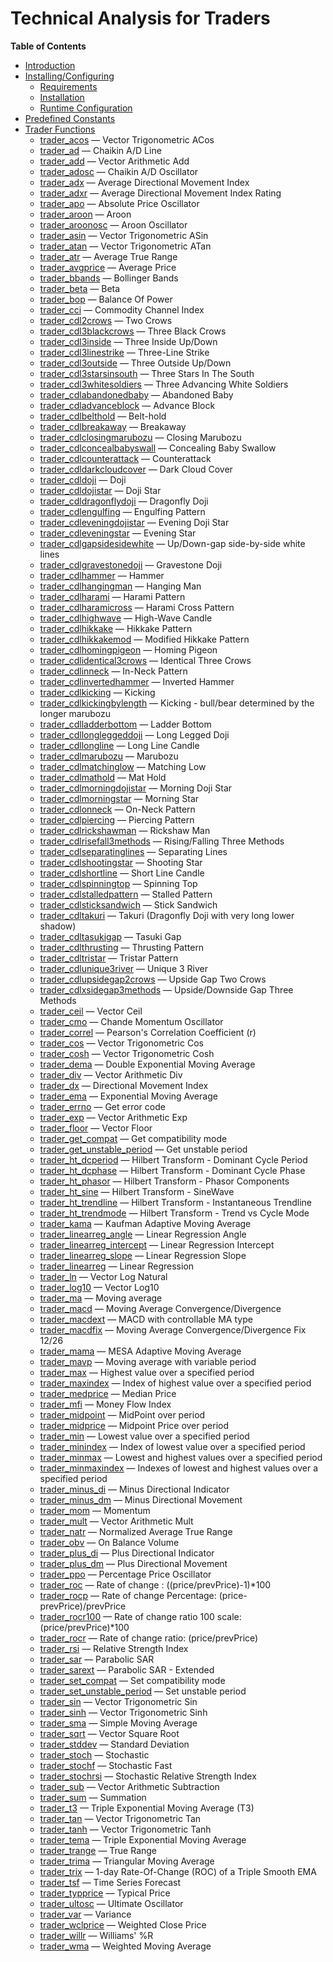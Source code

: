Technical Analysis for Traders
==============================

**Table of Contents**

-   [Introduction](/intro/trader.html)
-   [Installing/Configuring](/trader/setup.html)
    -   [Requirements](/trader/setup.html#Requirements)
    -   [Installation](/trader/setup.html#Installation)
    -   [Runtime
        Configuration](/trader/setup.html#Runtime%20Configuration)
-   [Predefined Constants](/trader/constants.html)
-   [Trader Functions](/ref/trader.html)
    -   [trader\_acos](/ref/trader.html#trader_acos) — Vector
        Trigonometric ACos
    -   [trader\_ad](/ref/trader.html#trader_ad) — Chaikin A/D Line
    -   [trader\_add](/ref/trader.html#trader_add) — Vector Arithmetic
        Add
    -   [trader\_adosc](/ref/trader.html#trader_adosc) — Chaikin A/D
        Oscillator
    -   [trader\_adx](/ref/trader.html#trader_adx) — Average Directional
        Movement Index
    -   [trader\_adxr](/ref/trader.html#trader_adxr) — Average
        Directional Movement Index Rating
    -   [trader\_apo](/ref/trader.html#trader_apo) — Absolute Price
        Oscillator
    -   [trader\_aroon](/ref/trader.html#trader_aroon) — Aroon
    -   [trader\_aroonosc](/ref/trader.html#trader_aroonosc) — Aroon
        Oscillator
    -   [trader\_asin](/ref/trader.html#trader_asin) — Vector
        Trigonometric ASin
    -   [trader\_atan](/ref/trader.html#trader_atan) — Vector
        Trigonometric ATan
    -   [trader\_atr](/ref/trader.html#trader_atr) — Average True Range
    -   [trader\_avgprice](/ref/trader.html#trader_avgprice) — Average
        Price
    -   [trader\_bbands](/ref/trader.html#trader_bbands) — Bollinger
        Bands
    -   [trader\_beta](/ref/trader.html#trader_beta) — Beta
    -   [trader\_bop](/ref/trader.html#trader_bop) — Balance Of Power
    -   [trader\_cci](/ref/trader.html#trader_cci) — Commodity Channel
        Index
    -   [trader\_cdl2crows](/ref/trader.html#trader_cdl2crows) — Two
        Crows
    -   [trader\_cdl3blackcrows](/ref/trader.html#trader_cdl3blackcrows)
        — Three Black Crows
    -   [trader\_cdl3inside](/ref/trader.html#trader_cdl3inside) — Three
        Inside Up/Down
    -   [trader\_cdl3linestrike](/ref/trader.html#trader_cdl3linestrike)
        — Three-Line Strike
    -   [trader\_cdl3outside](/ref/trader.html#trader_cdl3outside) —
        Three Outside Up/Down
    -   [trader\_cdl3starsinsouth](/ref/trader.html#trader_cdl3starsinsouth)
        — Three Stars In The South
    -   [trader\_cdl3whitesoldiers](/ref/trader.html#trader_cdl3whitesoldiers)
        — Three Advancing White Soldiers
    -   [trader\_cdlabandonedbaby](/ref/trader.html#trader_cdlabandonedbaby)
        — Abandoned Baby
    -   [trader\_cdladvanceblock](/ref/trader.html#trader_cdladvanceblock)
        — Advance Block
    -   [trader\_cdlbelthold](/ref/trader.html#trader_cdlbelthold) —
        Belt-hold
    -   [trader\_cdlbreakaway](/ref/trader.html#trader_cdlbreakaway) —
        Breakaway
    -   [trader\_cdlclosingmarubozu](/ref/trader.html#trader_cdlclosingmarubozu)
        — Closing Marubozu
    -   [trader\_cdlconcealbabyswall](/ref/trader.html#trader_cdlconcealbabyswall)
        — Concealing Baby Swallow
    -   [trader\_cdlcounterattack](/ref/trader.html#trader_cdlcounterattack)
        — Counterattack
    -   [trader\_cdldarkcloudcover](/ref/trader.html#trader_cdldarkcloudcover)
        — Dark Cloud Cover
    -   [trader\_cdldoji](/ref/trader.html#trader_cdldoji) — Doji
    -   [trader\_cdldojistar](/ref/trader.html#trader_cdldojistar) —
        Doji Star
    -   [trader\_cdldragonflydoji](/ref/trader.html#trader_cdldragonflydoji)
        — Dragonfly Doji
    -   [trader\_cdlengulfing](/ref/trader.html#trader_cdlengulfing) —
        Engulfing Pattern
    -   [trader\_cdleveningdojistar](/ref/trader.html#trader_cdleveningdojistar)
        — Evening Doji Star
    -   [trader\_cdleveningstar](/ref/trader.html#trader_cdleveningstar)
        — Evening Star
    -   [trader\_cdlgapsidesidewhite](/ref/trader.html#trader_cdlgapsidesidewhite)
        — Up/Down-gap side-by-side white lines
    -   [trader\_cdlgravestonedoji](/ref/trader.html#trader_cdlgravestonedoji)
        — Gravestone Doji
    -   [trader\_cdlhammer](/ref/trader.html#trader_cdlhammer) — Hammer
    -   [trader\_cdlhangingman](/ref/trader.html#trader_cdlhangingman) —
        Hanging Man
    -   [trader\_cdlharami](/ref/trader.html#trader_cdlharami) — Harami
        Pattern
    -   [trader\_cdlharamicross](/ref/trader.html#trader_cdlharamicross)
        — Harami Cross Pattern
    -   [trader\_cdlhighwave](/ref/trader.html#trader_cdlhighwave) —
        High-Wave Candle
    -   [trader\_cdlhikkake](/ref/trader.html#trader_cdlhikkake) —
        Hikkake Pattern
    -   [trader\_cdlhikkakemod](/ref/trader.html#trader_cdlhikkakemod) —
        Modified Hikkake Pattern
    -   [trader\_cdlhomingpigeon](/ref/trader.html#trader_cdlhomingpigeon)
        — Homing Pigeon
    -   [trader\_cdlidentical3crows](/ref/trader.html#trader_cdlidentical3crows)
        — Identical Three Crows
    -   [trader\_cdlinneck](/ref/trader.html#trader_cdlinneck) — In-Neck
        Pattern
    -   [trader\_cdlinvertedhammer](/ref/trader.html#trader_cdlinvertedhammer)
        — Inverted Hammer
    -   [trader\_cdlkicking](/ref/trader.html#trader_cdlkicking) —
        Kicking
    -   [trader\_cdlkickingbylength](/ref/trader.html#trader_cdlkickingbylength)
        — Kicking - bull/bear determined by the longer marubozu
    -   [trader\_cdlladderbottom](/ref/trader.html#trader_cdlladderbottom)
        — Ladder Bottom
    -   [trader\_cdllongleggeddoji](/ref/trader.html#trader_cdllongleggeddoji)
        — Long Legged Doji
    -   [trader\_cdllongline](/ref/trader.html#trader_cdllongline) —
        Long Line Candle
    -   [trader\_cdlmarubozu](/ref/trader.html#trader_cdlmarubozu) —
        Marubozu
    -   [trader\_cdlmatchinglow](/ref/trader.html#trader_cdlmatchinglow)
        — Matching Low
    -   [trader\_cdlmathold](/ref/trader.html#trader_cdlmathold) — Mat
        Hold
    -   [trader\_cdlmorningdojistar](/ref/trader.html#trader_cdlmorningdojistar)
        — Morning Doji Star
    -   [trader\_cdlmorningstar](/ref/trader.html#trader_cdlmorningstar)
        — Morning Star
    -   [trader\_cdlonneck](/ref/trader.html#trader_cdlonneck) — On-Neck
        Pattern
    -   [trader\_cdlpiercing](/ref/trader.html#trader_cdlpiercing) —
        Piercing Pattern
    -   [trader\_cdlrickshawman](/ref/trader.html#trader_cdlrickshawman)
        — Rickshaw Man
    -   [trader\_cdlrisefall3methods](/ref/trader.html#trader_cdlrisefall3methods)
        — Rising/Falling Three Methods
    -   [trader\_cdlseparatinglines](/ref/trader.html#trader_cdlseparatinglines)
        — Separating Lines
    -   [trader\_cdlshootingstar](/ref/trader.html#trader_cdlshootingstar)
        — Shooting Star
    -   [trader\_cdlshortline](/ref/trader.html#trader_cdlshortline) —
        Short Line Candle
    -   [trader\_cdlspinningtop](/ref/trader.html#trader_cdlspinningtop)
        — Spinning Top
    -   [trader\_cdlstalledpattern](/ref/trader.html#trader_cdlstalledpattern)
        — Stalled Pattern
    -   [trader\_cdlsticksandwich](/ref/trader.html#trader_cdlsticksandwich)
        — Stick Sandwich
    -   [trader\_cdltakuri](/ref/trader.html#trader_cdltakuri) — Takuri
        (Dragonfly Doji with very long lower shadow)
    -   [trader\_cdltasukigap](/ref/trader.html#trader_cdltasukigap) —
        Tasuki Gap
    -   [trader\_cdlthrusting](/ref/trader.html#trader_cdlthrusting) —
        Thrusting Pattern
    -   [trader\_cdltristar](/ref/trader.html#trader_cdltristar) —
        Tristar Pattern
    -   [trader\_cdlunique3river](/ref/trader.html#trader_cdlunique3river)
        — Unique 3 River
    -   [trader\_cdlupsidegap2crows](/ref/trader.html#trader_cdlupsidegap2crows)
        — Upside Gap Two Crows
    -   [trader\_cdlxsidegap3methods](/ref/trader.html#trader_cdlxsidegap3methods)
        — Upside/Downside Gap Three Methods
    -   [trader\_ceil](/ref/trader.html#trader_ceil) — Vector Ceil
    -   [trader\_cmo](/ref/trader.html#trader_cmo) — Chande Momentum
        Oscillator
    -   [trader\_correl](/ref/trader.html#trader_correl) — Pearson's
        Correlation Coefficient (r)
    -   [trader\_cos](/ref/trader.html#trader_cos) — Vector
        Trigonometric Cos
    -   [trader\_cosh](/ref/trader.html#trader_cosh) — Vector
        Trigonometric Cosh
    -   [trader\_dema](/ref/trader.html#trader_dema) — Double
        Exponential Moving Average
    -   [trader\_div](/ref/trader.html#trader_div) — Vector Arithmetic
        Div
    -   [trader\_dx](/ref/trader.html#trader_dx) — Directional Movement
        Index
    -   [trader\_ema](/ref/trader.html#trader_ema) — Exponential Moving
        Average
    -   [trader\_errno](/ref/trader.html#trader_errno) — Get error code
    -   [trader\_exp](/ref/trader.html#trader_exp) — Vector Arithmetic
        Exp
    -   [trader\_floor](/ref/trader.html#trader_floor) — Vector Floor
    -   [trader\_get\_compat](/ref/trader.html#trader_get_compat) — Get
        compatibility mode
    -   [trader\_get\_unstable\_period](/ref/trader.html#trader_get_unstable_period)
        — Get unstable period
    -   [trader\_ht\_dcperiod](/ref/trader.html#trader_ht_dcperiod) —
        Hilbert Transform - Dominant Cycle Period
    -   [trader\_ht\_dcphase](/ref/trader.html#trader_ht_dcphase) —
        Hilbert Transform - Dominant Cycle Phase
    -   [trader\_ht\_phasor](/ref/trader.html#trader_ht_phasor) —
        Hilbert Transform - Phasor Components
    -   [trader\_ht\_sine](/ref/trader.html#trader_ht_sine) — Hilbert
        Transform - SineWave
    -   [trader\_ht\_trendline](/ref/trader.html#trader_ht_trendline) —
        Hilbert Transform - Instantaneous Trendline
    -   [trader\_ht\_trendmode](/ref/trader.html#trader_ht_trendmode) —
        Hilbert Transform - Trend vs Cycle Mode
    -   [trader\_kama](/ref/trader.html#trader_kama) — Kaufman Adaptive
        Moving Average
    -   [trader\_linearreg\_angle](/ref/trader.html#trader_linearreg_angle)
        — Linear Regression Angle
    -   [trader\_linearreg\_intercept](/ref/trader.html#trader_linearreg_intercept)
        — Linear Regression Intercept
    -   [trader\_linearreg\_slope](/ref/trader.html#trader_linearreg_slope)
        — Linear Regression Slope
    -   [trader\_linearreg](/ref/trader.html#trader_linearreg) — Linear
        Regression
    -   [trader\_ln](/ref/trader.html#trader_ln) — Vector Log Natural
    -   [trader\_log10](/ref/trader.html#trader_log10) — Vector Log10
    -   [trader\_ma](/ref/trader.html#trader_ma) — Moving average
    -   [trader\_macd](/ref/trader.html#trader_macd) — Moving Average
        Convergence/Divergence
    -   [trader\_macdext](/ref/trader.html#trader_macdext) — MACD with
        controllable MA type
    -   [trader\_macdfix](/ref/trader.html#trader_macdfix) — Moving
        Average Convergence/Divergence Fix 12/26
    -   [trader\_mama](/ref/trader.html#trader_mama) — MESA Adaptive
        Moving Average
    -   [trader\_mavp](/ref/trader.html#trader_mavp) — Moving average
        with variable period
    -   [trader\_max](/ref/trader.html#trader_max) — Highest value over
        a specified period
    -   [trader\_maxindex](/ref/trader.html#trader_maxindex) — Index of
        highest value over a specified period
    -   [trader\_medprice](/ref/trader.html#trader_medprice) — Median
        Price
    -   [trader\_mfi](/ref/trader.html#trader_mfi) — Money Flow Index
    -   [trader\_midpoint](/ref/trader.html#trader_midpoint) — MidPoint
        over period
    -   [trader\_midprice](/ref/trader.html#trader_midprice) — Midpoint
        Price over period
    -   [trader\_min](/ref/trader.html#trader_min) — Lowest value over a
        specified period
    -   [trader\_minindex](/ref/trader.html#trader_minindex) — Index of
        lowest value over a specified period
    -   [trader\_minmax](/ref/trader.html#trader_minmax) — Lowest and
        highest values over a specified period
    -   [trader\_minmaxindex](/ref/trader.html#trader_minmaxindex) —
        Indexes of lowest and highest values over a specified period
    -   [trader\_minus\_di](/ref/trader.html#trader_minus_di) — Minus
        Directional Indicator
    -   [trader\_minus\_dm](/ref/trader.html#trader_minus_dm) — Minus
        Directional Movement
    -   [trader\_mom](/ref/trader.html#trader_mom) — Momentum
    -   [trader\_mult](/ref/trader.html#trader_mult) — Vector Arithmetic
        Mult
    -   [trader\_natr](/ref/trader.html#trader_natr) — Normalized
        Average True Range
    -   [trader\_obv](/ref/trader.html#trader_obv) — On Balance Volume
    -   [trader\_plus\_di](/ref/trader.html#trader_plus_di) — Plus
        Directional Indicator
    -   [trader\_plus\_dm](/ref/trader.html#trader_plus_dm) — Plus
        Directional Movement
    -   [trader\_ppo](/ref/trader.html#trader_ppo) — Percentage Price
        Oscillator
    -   [trader\_roc](/ref/trader.html#trader_roc) — Rate of change :
        ((price/prevPrice)-1)\*100
    -   [trader\_rocp](/ref/trader.html#trader_rocp) — Rate of change
        Percentage: (price-prevPrice)/prevPrice
    -   [trader\_rocr100](/ref/trader.html#trader_rocr100) — Rate of
        change ratio 100 scale: (price/prevPrice)\*100
    -   [trader\_rocr](/ref/trader.html#trader_rocr) — Rate of change
        ratio: (price/prevPrice)
    -   [trader\_rsi](/ref/trader.html#trader_rsi) — Relative Strength
        Index
    -   [trader\_sar](/ref/trader.html#trader_sar) — Parabolic SAR
    -   [trader\_sarext](/ref/trader.html#trader_sarext) — Parabolic
        SAR - Extended
    -   [trader\_set\_compat](/ref/trader.html#trader_set_compat) — Set
        compatibility mode
    -   [trader\_set\_unstable\_period](/ref/trader.html#trader_set_unstable_period)
        — Set unstable period
    -   [trader\_sin](/ref/trader.html#trader_sin) — Vector
        Trigonometric Sin
    -   [trader\_sinh](/ref/trader.html#trader_sinh) — Vector
        Trigonometric Sinh
    -   [trader\_sma](/ref/trader.html#trader_sma) — Simple Moving
        Average
    -   [trader\_sqrt](/ref/trader.html#trader_sqrt) — Vector Square
        Root
    -   [trader\_stddev](/ref/trader.html#trader_stddev) — Standard
        Deviation
    -   [trader\_stoch](/ref/trader.html#trader_stoch) — Stochastic
    -   [trader\_stochf](/ref/trader.html#trader_stochf) — Stochastic
        Fast
    -   [trader\_stochrsi](/ref/trader.html#trader_stochrsi) —
        Stochastic Relative Strength Index
    -   [trader\_sub](/ref/trader.html#trader_sub) — Vector Arithmetic
        Subtraction
    -   [trader\_sum](/ref/trader.html#trader_sum) — Summation
    -   [trader\_t3](/ref/trader.html#trader_t3) — Triple Exponential
        Moving Average (T3)
    -   [trader\_tan](/ref/trader.html#trader_tan) — Vector
        Trigonometric Tan
    -   [trader\_tanh](/ref/trader.html#trader_tanh) — Vector
        Trigonometric Tanh
    -   [trader\_tema](/ref/trader.html#trader_tema) — Triple
        Exponential Moving Average
    -   [trader\_trange](/ref/trader.html#trader_trange) — True Range
    -   [trader\_trima](/ref/trader.html#trader_trima) — Triangular
        Moving Average
    -   [trader\_trix](/ref/trader.html#trader_trix) — 1-day
        Rate-Of-Change (ROC) of a Triple Smooth EMA
    -   [trader\_tsf](/ref/trader.html#trader_tsf) — Time Series
        Forecast
    -   [trader\_typprice](/ref/trader.html#trader_typprice) — Typical
        Price
    -   [trader\_ultosc](/ref/trader.html#trader_ultosc) — Ultimate
        Oscillator
    -   [trader\_var](/ref/trader.html#trader_var) — Variance
    -   [trader\_wclprice](/ref/trader.html#trader_wclprice) — Weighted
        Close Price
    -   [trader\_willr](/ref/trader.html#trader_willr) — Williams' %R
    -   [trader\_wma](/ref/trader.html#trader_wma) — Weighted Moving
        Average
